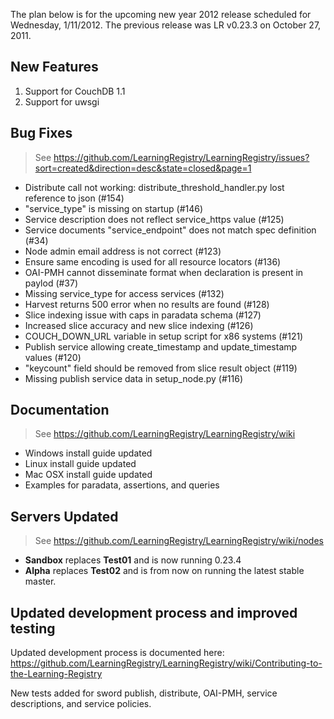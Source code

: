 The plan below is for the upcoming new year 2012 release scheduled for Wednesday, 1/11/2012.  The previous release was LR v0.23.3 on October 27, 2011.

## New Features

1.  Support for CouchDB 1.1
2.  Support for uwsgi

## Bug Fixes

> See https://github.com/LearningRegistry/LearningRegistry/issues?sort=created&direction=desc&state=closed&page=1

* Distribute call not working: distribute_threshold_handler.py lost reference to json (#154)
* "service_type" is missing on startup (#146)
* Service description does not reflect service_https value (#125)
* Service documents "service_endpoint" does not match spec definition (#34)
* Node admin email address is not correct (#123)
* Ensure same encoding is used for all resource locators (#136)
* OAI-PMH cannot disseminate format when <!DOCTYPE ...> declaration is present in paylod (#37)
* Missing service_type for access services (#132)
* Harvest returns 500 error when no results are found (#128)
* Slice indexing issue with caps in paradata schema (#127)
* Increased slice accuracy and new slice indexing (#126)
* COUCH_DOWN_URL variable in setup script for x86 systems (#121)
* Publish service allowing create_timestamp and update_timestamp values (#120)
* "keycount" field should be removed from slice result object (#119)
* Missing publish service data in setup_node.py (#116)

## Documentation

> See https://github.com/LearningRegistry/LearningRegistry/wiki

* Windows install guide updated
* Linux install guide updated
* Mac OSX install guide updated
* Examples for paradata, assertions, and queries

## Servers Updated

> See https://github.com/LearningRegistry/LearningRegistry/wiki/nodes

* **Sandbox** replaces **Test01** and is now running 0.23.4
* **Alpha** replaces **Test02** and is from now on running the latest stable master.

## Updated development process and improved testing

Updated development process is documented here: 
https://github.com/LearningRegistry/LearningRegistry/wiki/Contributing-to-the-Learning-Registry

New tests added for sword publish, distribute, OAI-PMH, service descriptions, and service policies.
